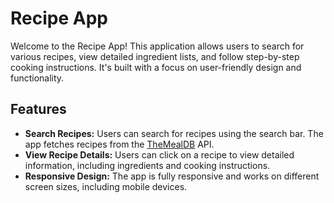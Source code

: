 # Recipe App

Welcome to the Recipe App! This application allows users to search for various recipes, view detailed ingredient lists, and follow step-by-step cooking instructions. It's built with a focus on user-friendly design and functionality.

## Features

- **Search Recipes:** Users can search for recipes using the search bar. The app fetches recipes from the [TheMealDB](https://www.themealdb.com/) API.
- **View Recipe Details:** Users can click on a recipe to view detailed information, including ingredients and cooking instructions.
- **Responsive Design:** The app is fully responsive and works on different screen sizes, including mobile devices.
